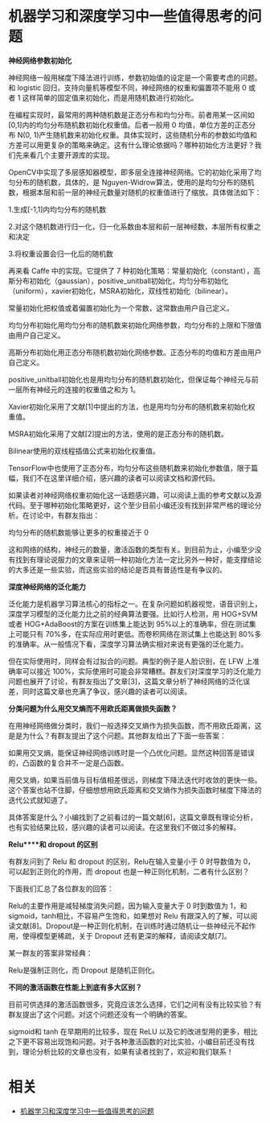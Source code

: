 
# 机器学习和深度学习中一些值得思考的问题



**神经网络参数初始化**

神经网络一般用梯度下降法进行训练，参数初始值的设定是一个需要考虑的问题。和 logistic 回归，支持向量机等模型不同，神经网络的权重和偏置项不能用 0 或者 1 这样简单的固定值来初始化，而是用随机数进行初始化。

在编程实现时，最常用的两种随机数是正态分布和均匀分布。前者用某一区间如[0,1]内的均匀分布随机数初始化权重值。后者一般用 0 均值，单位方差的正态分布 N(0, 1)产生随机数来初始化权重。具体实现时，这些随机分布的参数如均值和方差可以用更复杂的策略来确定。这有什么理论依据吗？哪种初始化方法更好？我们先来看几个主要开源库的实现。



OpenCV中实现了多层感知器模型，即多层全连接神经网络。它的初始化采用了均匀分布的随机数，具体的，是 Nguyen-Widrow算法，使用的是均匀分布的随机数，根据本层和前一层的神经元数量对随机的权重值进行了缩放。具体做法如下：

1.生成[-1,1]内均匀分布的随机数

2.对这个随机数进行归一化，归一化系数由本层和前一层神经数，本层所有权重之和决定

3.将权重设置会归一化后的随机数



再来看 Caffe 中的实现。它提供了 7 种初始化策略：常量初始化（constant），高斯分布初始化（gaussian），positive_unitball初始化，均匀分布初始化（uniform），xavier初始化，MSRA初始化，双线性初始化（bilinear）。

常量初始化把权值或着偏置初始化为一个常数，这常数由用户自己定义。

均匀分布初始化用均匀分布的随机数来初始化网络参数，均匀分布的上限和下限值由用户自己定义。

高斯分布初始化用正态分布随机数初始化网络参数。正态分布的均值和方差由用户自己定义。

positive_unitball初始化也是用均匀分布的随机数初始化，但保证每个神经元与前一层所有神经元的连接的权重值之和为 1。

Xavier初始化采用了文献[1]中提出的方法，也是用均匀分布的随机数来初始化权重值。

MSRA初始化采用了文献[2]提出的方法，使用的是正态分布的随机数。

Bilinear使用的双线程插值公式来初始化权重值。



TensorFlow中也使用了正态分布，均匀分布这些随机数来初始化参数值，限于篇幅，我们不在这里详细介绍，感兴趣的读者可以阅读文档和源代码。



如果读者对神经网络权重初始化这一话题感兴趣，可以阅读上面的参考文献以及源代码。至于哪种初始化策略更好，这个至少目前小编还没有找到非常严格的理论分析。在讨论中，有群友指出：

均匀分布的随机数能够让更多的权重接近于 0

这和网络的结构，神经元的数量，激活函数的类型有关。到目前为止，小编至少没有找到有理论说服力的文章来证明一种初始化方法一定比另外一种好，能支撑结论的大多还是一些实验，而这些实验的结论是否具有普适性是有争议的。



**深度神经网络的泛化能力**

泛化能力是机器学习算法核心的指标之一。在复杂问题如机器视觉，语音识别上，深度学习模型的泛化能力比之前的经典算法要强。比如行人检测，用 HOG+SVM或者 HOG+AdaBoost的方案在训练集上能达到 95%以上的准确率，但在测试集上可能只有 70%多，在实际应用时更低。而卷积网络在测试集上也能达到 80%多的准确率。从一般情况下看，深度学习算法确实相对来说有更强的泛化能力。

但在实际使用时，同样会有过拟合的问题。典型的例子是人脸识别，在 LFW 上准确率可以接近 100%，实际使用时可能会非常糟糕。群友们对深度学习的泛化能力问题也展开了讨论，有群友指出了文章[3]，这篇文章分析了神经网络的泛化误差，同时这篇文章也充满了争议，感兴趣的读者可以阅读。



**分类问题为什么用交叉熵而不用欧氏距离做损失函数？**

在用神经网络做分类时，我们一般选择交叉熵作为损失函数，而不用欧氏距离，这是是为什么？有群友提出了这个问题。其他群友给出了下面一些答案：

如果用交叉熵，能保证神经网络训练时是一个凸优化问题。显然这种回答是错误的，凸函数的复合并不一定是凸函数。

用交叉熵，如果当前值与目标值相差很远，则梯度下降法迭代时收敛的更快一些。这个答案也站不住脚，仔细想想用欧氏距离和交叉熵作为损失函数时梯度下降法的迭代公式就知道了。

具体答案是什么？小编找到了之前看过的一篇文献[6]，这篇文章既有理论分析，也有实验结果比较，感兴趣的读者可以阅读。在这里我们不做过多的解释。



**Relu****和 dropout 的区别**

有群友问到了 Relu 和 dropout 的区别，Relu在输入变量小于 0 时导数值为 0，可以起到正则化的作用，而 dropout 也是一种正则化机制，二者有什么区别？

下面我们汇总了各位群友的回答：

Relu的主要作用是减轻梯度消失问题，因为输入变量大于 0 时到数值为 1，和 sigmoid，tanh相比，不容易产生饱和，如果想对 Relu 有跟深入的了解，可以阅读文献[8]。Dropout是一种正则化机制，在训练时通过随机让一些神经元不起作用，使得模型更稀疏，关于 Dropout 还有更深的解释，请阅读文献[7]。

某一群友的答案非常经典：

Relu是强制正则化，而 Dropout 是随机正则化。



**不同的激活函数在性能上到底有多大区别？**

目前可供选择的激活函数很多，究竟应该怎么选择，它们之间有没有比较实验？有群友提出了这个问题。对这个问题还没有一个明确的答案。

sigmoid和 tanh 在早期用的比较多，现在 ReLU 以及它的改进型用的更多，相比之下更不容易出现饱和问题。对于各种激活函数的对比实验，小编目前还没有找到，理论分析比较的文章也没有，如果有读者找到了，欢迎和我们联系！



# 相关


- [机器学习和深度学习中一些值得思考的问题](https://www.tensorinfinity.com/paper_58.html)
